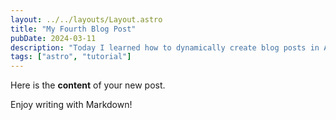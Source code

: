 ```yaml
---
layout: ../../layouts/Layout.astro
title: "My Fourth Blog Post"
pubDate: 2024-03-11
description: "Today I learned how to dynamically create blog posts in Astro!"
tags: ["astro", "tutorial"]
---
```


Here is the **content** of your new post.

Enjoy writing with Markdown!
